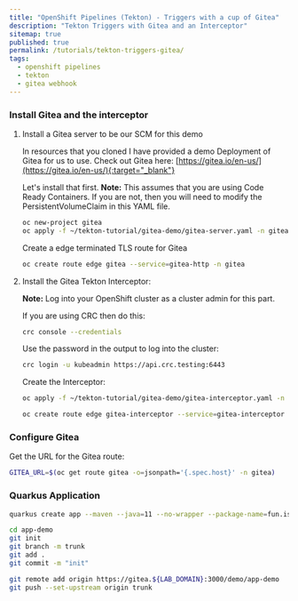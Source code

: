 ```yaml
---
title: "OpenShift Pipelines (Tekton) - Triggers with a cup of Gitea"
description: "Tekton Triggers with Gitea and an Interceptor"
sitemap: true
published: true
permalink: /tutorials/tekton-triggers-gitea/
tags:
  - openshift pipelines
  - tekton
  - gitea webhook
---
```

### Install Gitea and the interceptor

1. Install a Gitea server to be our SCM for this demo

   In resources that you cloned I have provided a demo Deployment of Gitea for us to use.  Check out Gitea here: [https://gitea.io/en-us/](https://gitea.io/en-us/){:target="_blank"}

   Let's install that first.  __Note:__ This assumes that you are using Code Ready Containers.  If you are not, then you will need to modify the PersistentVolumeClaim in this YAML file.

   ```bash
   oc new-project gitea
   oc apply -f ~/tekton-tutorial/gitea-demo/gitea-server.yaml -n gitea
   ```

   Create a edge terminated TLS route for Gitea

   ```bash
   oc create route edge gitea --service=gitea-http -n gitea
   ```

1. Install the Gitea Tekton Interceptor:

   __Note:__ Log into your OpenShift cluster as a cluster admin for this part.

   If you are using CRC then do this:

   ```bash
   crc console --credentials
   ```

   Use the password in the output to log into the cluster:

   ```bash
   crc login -u kubeadmin https://api.crc.testing:6443
   ```

   Create the Interceptor:

   ```bash
   oc apply -f ~/tekton-tutorial/gitea-demo/gitea-interceptor.yaml -n openshift-pipelines
   ```

   ```bash
   oc create route edge gitea-interceptor --service=gitea-interceptor -n openshift-pipelines
   ```

### Configure Gitea

   Get the URL for the Gitea route:

   ```bash
   GITEA_URL=$(oc get route gitea -o=jsonpath='{.spec.host}' -n gitea)
   ```

### Quarkus Application

```bash
quarkus create app --maven --java=11 --no-wrapper --package-name=fun.is.quarkus.demo fun.is.quarkus:app-demo:0.1
```

```bash
cd app-demo
git init
git branch -m trunk
git add .
git commit -m "init"
```

```bash
git remote add origin https://gitea.${LAB_DOMAIN}:3000/demo/app-demo
git push --set-upstream origin trunk
```

```yaml

```
